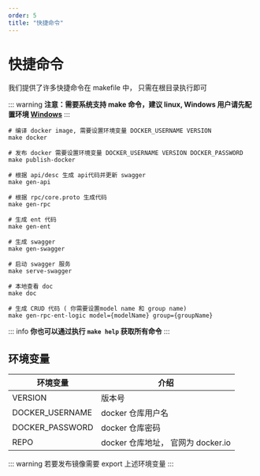 ```yaml
---
order: 5
title: "快捷命令"
---
```


# 快捷命令

我们提供了许多快捷命令在 makefile 中， 只需在根目录执行即可

::: warning
**注意：需要系统支持 make 命令，建议 linux, Windows 用户请先配置环境 [Windows](/zh/guide/FAQ.html#如何配置-windows-环境)**
:::

```shell
# 编译 docker image, 需要设置环境变量 DOCKER_USERNAME VERSION
make docker

# 发布 docker 需要设置环境变量 DOCKER_USERNAME VERSION DOCKER_PASSWORD
make publish-docker

# 根据 api/desc 生成 api代码并更新 swagger
make gen-api

# 根据 rpc/core.proto 生成代码
make gen-rpc

# 生成 ent 代码
make gen-ent

# 生成 swagger
make gen-swagger

# 启动 swagger 服务
make serve-swagger

# 本地查看 doc
make doc

# 生成 CRUD 代码 ( 你需要设置model name 和 group name)
make gen-rpc-ent-logic model={modelName} group={groupName}
```

::: info
**你也可以通过执行 `make help` 获取所有命令**
:::

## 环境变量

| 环境变量        | 介绍                               |
| --------------- | ---------------------------------- |
| VERSION         | 版本号                             |
| DOCKER_USERNAME | docker 仓库用户名                  |
| DOCKER_PASSWORD | docker 仓库密码                    |
| REPO            | docker 仓库地址， 官网为 docker.io |

::: warning
若要发布镜像需要 export 上述环境变量
:::
